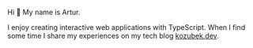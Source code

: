 Hi 👋 My name is Artur.

I enjoy creating interactive web applications with TypeScript. When I find some time I share my experiences on my tech blog [kozubek.dev](https://www.kozubek.dev/).
<!--
**archiewald/archiewald** is a ✨ _special_ ✨ repository because its `README.md` (this file) appears on your GitHub profile.

Here are some ideas to get you started:

- 🔭 I’m currently working on ...
- 🌱 I’m currently learning ...
- 👯 I’m looking to collaborate on ...
- 🤔 I’m looking for help with ...
- 💬 Ask me about ...
- 📫 How to reach me: ...
- 😄 Pronouns: ...
- ⚡ Fun fact: ...
-->

